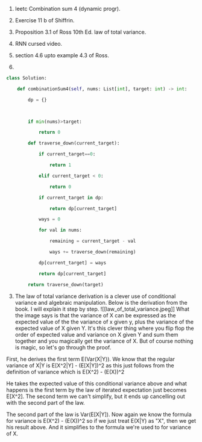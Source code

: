 1. leetc Combination sum 4 (dynamic progr).
2. Exercise 11 b of Shiffrin.
3. Proposition 3.1 of Ross 10th Ed. law of total variance.
4. RNN cursed video.
5. section 4.6 upto example 4.3 of Ross.


1.
```python
class Solution:

    def combinationSum4(self, nums: List[int], target: int) -> int:

        dp = {}

  

        if min(nums)>target:

            return 0

        def traverse_down(current_target):

            if current_target==0:

                return 1

            elif current_target < 0:

                return 0

            if current_target in dp:

                return dp[current_target]

            ways = 0

            for val in nums:

                remaining = current_target - val

                ways += traverse_down(remaining)

            dp[current_target] = ways

            return dp[current_target]

        return traverse_down(target)
```


3. The law of total variance derivation is a clever use of conditional variance and algebraic manipulation. Below is the derivation from the book. I will explain it step by step.
![[law_of_total_variance.jpeg]]
What the image says is that the variance of X can be expressed as the expected value of the the variance of x given y, plus the variance of the expected value of X given Y. It's this clever thing where you flip flop the order of expected value and variance on X given Y and sum them together and you magically get the variance of X. But of course nothing is magic, so let's go through the proof.

First, he derives the first term E(Var(X|Y)). We know that the regular variance of X|Y is E[X^2|Y] - (E[X|Y])^2 as this just follows from the definition of variance which is E(X^2) - (E(X))^2

He takes the expected value of this conditional variance above and what happens is the first term by the law of iterated expectation just becomes E[X^2]. The second term we can't simplify, but it ends up cancelling out with the second part of the law.

The second part of the law is Var(E[X|Y]). Now again we know the formula for variance is  E(X^2) - (E(X))^2 so if we just treat E(X|Y) as "X", then we get his result above. And it simplifies to the formula we're used to for variance of X.